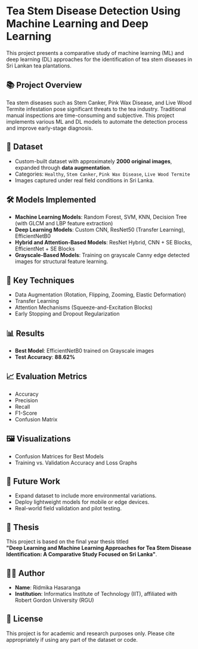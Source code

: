 # Tea Stem Disease Detection Using Machine Learning and Deep Learning

This project presents a comparative study of machine learning (ML) and deep learning (DL) approaches for the identification of tea stem diseases in Sri Lankan tea plantations.

## 📚 Project Overview
Tea stem diseases such as Stem Canker, Pink Wax Disease, and Live Wood Termite infestation pose significant threats to the tea industry. Traditional manual inspections are time-consuming and subjective. This project implements various ML and DL models to automate the detection process and improve early-stage diagnosis.

## 📂 Dataset
- Custom-built dataset with approximately **2000 original images**, expanded through **data augmentation**.
- Categories: `Healthy`, `Stem Canker`, `Pink Wax Disease`, `Live Wood Termite`
- Images captured under real field conditions in Sri Lanka.

## 🛠️ Models Implemented
- **Machine Learning Models**: Random Forest, SVM, KNN, Decision Tree (with GLCM and LBP feature extraction)
- **Deep Learning Models**: Custom CNN, ResNet50 (Transfer Learning), EfficientNetB0
- **Hybrid and Attention-Based Models**: ResNet Hybrid, CNN + SE Blocks, EfficientNet + SE Blocks
- **Grayscale-Based Models**: Training on grayscale Canny edge detected images for structural feature learning.

## 🧠 Key Techniques
- Data Augmentation (Rotation, Flipping, Zooming, Elastic Deformation)
- Transfer Learning
- Attention Mechanisms (Squeeze-and-Excitation Blocks)
- Early Stopping and Dropout Regularization

## 📊 Results
- **Best Model**: EfficientNetB0 trained on Grayscale images
- **Test Accuracy**: **88.62%**

## 📈 Evaluation Metrics
- Accuracy
- Precision
- Recall
- F1-Score
- Confusion Matrix

## 🖼️ Visualizations
- Confusion Matrices for Best Models
- Training vs. Validation Accuracy and Loss Graphs

## 🚀 Future Work
- Expand dataset to include more environmental variations.
- Deploy lightweight models for mobile or edge devices.
- Real-world field validation and pilot testing.

## 📜 Thesis
This project is based on the final year thesis titled  
**"Deep Learning and Machine Learning Approaches for Tea Stem Disease Identification: A Comparative Study Focused on Sri Lanka"**.

## 🧑‍💻 Author
- **Name**: Ridmika Hasaranga
- **Institution**: Informatics Institute of Technology (IIT), affiliated with Robert Gordon University (RGU)

## 📄 License
This project is for academic and research purposes only. Please cite appropriately if using any part of the dataset or code.
